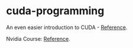 # cuda-programming

An even easier introduction to CUDA - [Reference](https://developer.nvidia.com/blog/even-easier-introduction-cuda/).

Nvidia Course: [Reference](https://learn.nvidia.com/courses/course?course_id=course-v1:DLI+T-AC-01+V1).

